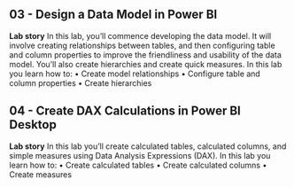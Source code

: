 ## 03 - Design a Data Model in Power BI
**Lab story**
In this lab, you’ll commence developing the data model. It will involve creating relationships between tables, and then configuring table and column properties to improve the friendliness and usability of the data model. You’ll also create hierarchies and create quick measures.
In this lab you learn how to:
•	Create model relationships
•	Configure table and column properties
•	Create hierarchies


## 04 - Create DAX Calculations in Power BI Desktop
**Lab story**
In this lab you’ll create calculated tables, calculated columns, and simple measures using Data Analysis Expressions (DAX).
In this lab you learn how to:
•	Create calculated tables
•	Create calculated columns
•	Create measures





